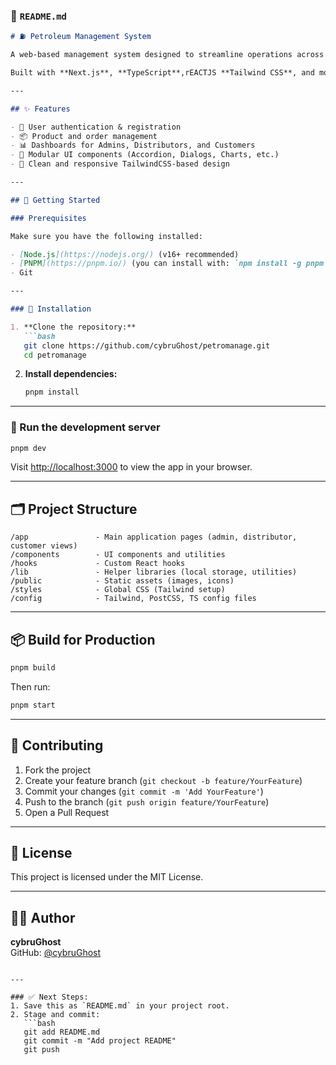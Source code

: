 

### 📄 `README.md`

```markdown
# ⛽ Petroleum Management System

A web-based management system designed to streamline operations across administrators, distributors, and customers in the petroleum industry.

Built with **Next.js**, **TypeScript**,rEACTJS **Tailwind CSS**, and modern UI components for a powerful user experience.

---

## ✨ Features

- 🔐 User authentication & registration
- 📦 Product and order management
- 📊 Dashboards for Admins, Distributors, and Customers
- 🧩 Modular UI components (Accordion, Dialogs, Charts, etc.)
- 🎨 Clean and responsive TailwindCSS-based design

---

## 🚀 Getting Started

### Prerequisites

Make sure you have the following installed:

- [Node.js](https://nodejs.org/) (v16+ recommended)
- [PNPM](https://pnpm.io/) (you can install with: `npm install -g pnpm`)
- Git

---

### 🔧 Installation

1. **Clone the repository:**
   ```bash
   git clone https://github.com/cybruGhost/petromanage.git
   cd petromanage
   ```

2. **Install dependencies:**
   ```bash
   pnpm install
   ```

---

### 🧪 Run the development server

```bash
pnpm dev
```

Visit [http://localhost:3000](http://localhost:3000) to view the app in your browser.

---

## 🗂️ Project Structure

```
/app               - Main application pages (admin, distributor, customer views)
/components        - UI components and utilities
/hooks             - Custom React hooks
/lib               - Helper libraries (local storage, utilities)
/public            - Static assets (images, icons)
/styles            - Global CSS (Tailwind setup)
/config            - Tailwind, PostCSS, TS config files
```

---

## 📦 Build for Production

```bash
pnpm build
```

Then run:

```bash
pnpm start
```

---

## 🤝 Contributing

1. Fork the project
2. Create your feature branch (`git checkout -b feature/YourFeature`)
3. Commit your changes (`git commit -m 'Add YourFeature'`)
4. Push to the branch (`git push origin feature/YourFeature`)
5. Open a Pull Request

---

## 📄 License

This project is licensed under the MIT License.

---

## 🧑‍💻 Author

**cybruGhost**  
GitHub: [@cybruGhost](https://github.com/cybruGhost)

```

---

### ✅ Next Steps:
1. Save this as `README.md` in your project root.
2. Stage and commit:
   ```bash
   git add README.md
   git commit -m "Add project README"
   git push
   ```

